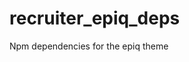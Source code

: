 # recruiter_epiq_deps
Npm dependencies for the epiq theme

[ci-img]:  https://travis-ci.org/joaogarin/carte-blanche-angular2.svg
[ci]:      https://travis-ci.org/joaogarin/carte-blanche-angular2
